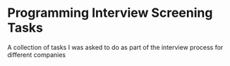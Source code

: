 # Programming Interview Screening Tasks
A collection of tasks I was asked to do as part of the interview process for different companies
